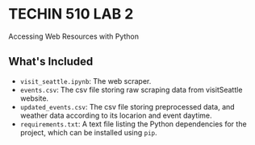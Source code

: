 # TECHIN 510 LAB 2
Accessing Web Resources with Python

## What's Included
- ```visit_seattle.ipynb```: The web scraper.
- `events.csv`: The csv file storing raw scraping data from visitSeattle website.
- `updated_events.csv`: The csv file storing preprocessed data, and weather data according to its locarion and event daytime.
- `requirements.txt`: A text file listing the Python dependencies for the project, which can be installed using `pip`.
